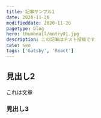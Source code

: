 ```yaml
---
title: 記事サンプル1
date: 2020-11-26
modifieddate: 2020-11-26
pagetype: blog
hero: thumbnail/entry01.jpg
description: この記事はテスト投稿です
cate: seo
tags: ['Gatsby', 'React']
---
```

## 見出し2
これは文章

### 見出し3
